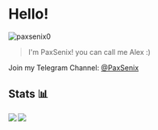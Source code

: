 # Hello!

<p align="left"> <img src="https://komarev.com/ghpvc/?username=paxsenix0&label=Profile%20views&color=0e75b6&style=flat" alt="paxsenix0" /> </p>
  
> I'm PaxSenix! you can call me Alex :) 
  
 Join my Telegram Channel: [@PaxSenix](https://t.me/PaxSenix) 
  
 ## Stats 📊 
  
 <img src="https://github-readme-stats.vercel.app/api?username=paxsenix0&show_icons=true&count_private=true&hide_border=true" align="left" />   
  
 <img src="https://github-readme-stats.vercel.app/api/top-langs/?username=paxsenix0&layout=compact&hide_border=true" align="left" />  